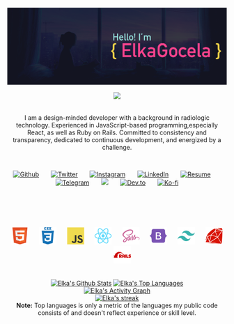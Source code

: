 <!-- HEADER -->

[![MasterHead](https://github.com/eagocela/eagocela/blob/main/header_banner4.png)](https://github.com/eagocela)

<div align="center">
  <a href="https://github.com/DenverCoder1/readme-typing-svg"><img src="https://readme-typing-svg.herokuapp.com?font=Barlow&size=30&duration=4000&color=F7D748&center=true&vCenter=true&lines=Welcome+to+My+Github" /></a>
 </div>
 
 <br/>

<p align="center">I am a design-minded developer with a background in radiologic technology. Experienced in JavaScript-based programming,especially React, as well as Ruby on Rails. Committed to consistency and transparency, dedicated to continuous development, and energized by a challenge.</p>

<br/>

<!-- Social icons section -->
<p align="center">
  <a href="https://github.com/eagocela"><img width="32px" alt="Github" title="Youtube" src="https://img.icons8.com/glyph-neue/344/FC438D/source-code.png"/></a>
  &#8287;&#8287;&#8287;&#8287;&#8287;
  <a href="https://twitter.com/eagocela"><img width="32px" alt="Twitter" title="Twitter" src="https://img.icons8.com/ios-filled/344/FC438D/twitter.png"/></a>
  &#8287;&#8287;&#8287;&#8287;&#8287;
  <a href="https://www.instagram.com/eagocela/"><img width="32px" alt="Instagram" title="Instagram" src="https://img.icons8.com/ios-filled/344/FC438D/instagram.png"/></a>
  &#8287;&#8287;&#8287;&#8287;&#8287;
  <a href="https://www.linkedin.com/in/eagocela/"><img width="32px" alt="LinkedIn" title="LinkedIn" src="https://img.icons8.com/ios-filled/344/FC438D/linkedin.png"/></a>
  &#8287;&#8287;&#8287;&#8287;&#8287;
  <a href="https://github.com/eagocela/eagocela/blob/main/CV.pdf"><img width="32px" alt="Resume" title="Resume" src="https://img.icons8.com/ios-filled/344/FC438D/open-resume.png"/></a>
  &#8287;&#8287;&#8287;&#8287;&#8287;
  <a href="https://t.me/eagocela"><img width="32px" alt="Telegram" title="Telegram" src="https://img.icons8.com/ios-filled/344/FC438D/telegram-app.png"/></a>
  &#8287;&#8287;&#8287;&#8287;&#8287;
  <a href="https://www.hackerrank.com/elkagocela" alt="Hackerrank" title="Hackerrank"><img width="32px" src="https://img.icons8.com/external-tal-revivo-bold-tal-revivo/344/FC438D/external-hackerrank-is-a-technology-company-that-focuses-on-competitive-programming-logo-bold-tal-revivo.png"/></a>
  &#8287;&#8287;&#8287;&#8287;&#8287;
  <a href="https://dev.to/eagocela"><img width="32px" alt="Dev.to" title="eagocela Dev.to" src="https://img.icons8.com/windows/344/FC438D/dev.png"></a>
  &#8287;&#8287;&#8287;&#8287;&#8287;
  <a href="https://ko-fi.com/eagocela"><img width="32px" alt="Ko-fi" title="Buy me a coffee" src="https://img.icons8.com/external-tal-revivo-bold-tal-revivo/344/FC438D/external-ko-fi-funding-user-and-getting-support-from-people-who-love-your-work-logo-bold-tal-revivo.png"/></a>
</p>

<br/>

<!-- 📊 MY STATS -->

<h2 align="center"></h2>

<br/>
<br/>

<!-- TOOLS & LANGUAGES -->

<div align="center">
  <img src="https://github.com/devicons/devicon/blob/master/icons/html5/html5-original.svg" title="HTML5" alt="HTML" width="40" height="40"/>&#8287;&#8287;&#8287;&#8287;&#8287;
  <img src="https://github.com/devicons/devicon/blob/master/icons/css3/css3-plain-wordmark.svg"  title="CSS3" alt="CSS" width="40" height="40"/>&#8287;&#8287;&#8287;&#8287;&#8287;
  <img src="https://github.com/devicons/devicon/blob/master/icons/javascript/javascript-original.svg" title="JavaScript" alt="JavaScript" width="40" height="40"/>&#8287;&#8287;&#8287;&#8287;&#8287;
  <img src="https://github.com/devicons/devicon/blob/master/icons/react/react-original.svg" title="React" alt="React" width="40" height="40"/>&#8287;&#8287;&#8287;&#8287;&#8287;
  <img src="https://github.com/devicons/devicon/blob/master/icons/sass/sass-original.svg" title="Sass" alt="Sass" width="40" height="40"/>&#8287;&#8287;&#8287;&#8287;&#8287;
  <img src="https://github.com/devicons/devicon/blob/master/icons/bootstrap/bootstrap-plain.svg" title="Bootstrap"  alt="Bootstrap" width="40" height="40"/>&#8287;&#8287;&#8287;&#8287;&#8287;
  <img src="https://github.com/devicons/devicon/blob/master/icons/tailwindcss/tailwindcss-plain.svg" title="Tailwind"  alt="Tailwind" width="40" height="40"/>&#8287;&#8287;&#8287;&#8287;&#8287;
  <img src="https://github.com/devicons/devicon/blob/master/icons/ruby/ruby-plain.svg" title="Ruby" alt="Ruby" width="40" height="40"/>&#8287;&#8287;&#8287;&#8287;&#8287;
  <img src="https://github.com/devicons/devicon/blob/master/icons/rails/rails-plain-wordmark.svg" title="Rails" alt="Rails" width="40" height="40"/>
</div>

<br/>
<br/>

 <div align="center">   
    <a href="https://github.com/anuraghazra/github-readme-stats"><img alt="Elka's Github Stats" src="https://denvercoder1-github-readme-stats.vercel.app/api/?username=eagocela&show_icons=true&count_private=true&theme=radical&hide_border=true" height="180px"/></a>
    <a href="https://github.com/anuraghazra/github-readme-stats"><img alt="Elka's Top Languages" src="https://github-readme-stats.vercel.app/api/top-langs/?username=eagocela&langs_count=8&layout=compact&theme=radical&hide_border=true" height="180px"/></a>
    <br/>
    <!-- https://github.com/ashutosh00710/github-readme-activity-graph -->
    <a href="https://github.com/ashutosh00710/github-readme-activity-graph"><img alt="Elka's Activity Graph" src="https://activity-graph.herokuapp.com/graph?username=eagocela&theme=redical&hide_border=true" height="315px" /></a> <br/>
     <a href="https://github.com/DenverCoder1/github-readme-streak-stats"><img title="🔥 Get streak stats for your profile at git.io/streak-stats" alt="Elka's streak" src="https://github-readme-streak-stats.herokuapp.com/?user=eagocela&theme=radical&hide_border=true" height="180"/>
  </a><br/>
    <b>Note:</b> Top languages is only a metric of the languages my public code consists of and doesn't reflect experience or skill level.
 </div>

<br/>
<br/>
